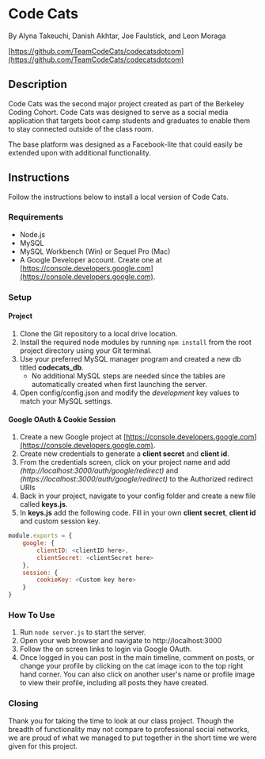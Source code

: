 # Code Cats
By Alyna Takeuchi, Danish Akhtar, Joe Faulstick, and Leon Moraga

[https://github.com/TeamCodeCats/codecatsdotcom](https://github.com/TeamCodeCats/codecatsdotcom)

## Description
Code Cats was the second major project created as part of the Berkeley Coding Cohort. Code Cats was designed to serve as a social media application that targets boot camp students and graduates to enable them to stay connected outside of the class room. 

The base platform was designed as a Facebook-lite that could easily be extended upon with additional functionality.

## Instructions
Follow the instructions below to install a local version of Code Cats.

### Requirements
* Node.js
* MySQL
* MySQL Workbench (Win) or Sequel Pro (Mac)
* A Google Developer account. Create one at [https://console.developers.google.com](https://console.developers.google.com).

### Setup

#### Project
1. Clone the Git repository to a local drive location.
2. Install the required node modules by running `npm install` from the root project directory using your Git terminal.
3. Use your preferred MySQL manager program and created a new db titled **codecats_db**.
    * No additional MySQL steps are needed since the tables are automatically created when first launching the server.
4. Open config/config.json and modify the *development* key values to match your MySQL settings.

#### Google OAuth & Cookie Session
1. Create a new Google project at [https://console.developers.google.com](https://console.developers.google.com).
2. Create new credentials to generate a **client secret** and **client id**.
3. From the credentials screen, click on your project name and add *(http://localhost:3000/auth/google/redirect)* and *(https://localhost:3000/auth/google/redirect)* to the Authorized redirect URIs
4. Back in your project, navigate to your config folder and create a new file called **keys.js**.
5. In **keys.js** add the following code. Fill in your own **client secret**, **client id** and custom session key.

```javascript
module.exports = {
	google: {
		clientID: <clientID here>,
		clientSecret: <clientSecret here>
	},
	session: {
		cookieKey: <Custom key here>
	}
}
```

### How To Use

1. Run `node server.js` to start the server. 
2. Open your web browser and navigate to http://localhost:3000
3. Follow the on screen links to login via Google OAuth.
4. Once logged in you can post in the main timeline, comment on posts, or change your profile by clicking on the cat image icon to the top right hand corner. You can also click on another user's name or profile image to view their profile, including all posts they have created.

### Closing

Thank you for taking the time to look at our class project. Though the breadth of functionality may not compare to professional social networks, we are proud of what we managed to put together in the short time we were given for this project.
